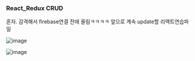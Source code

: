 ### React_Redux CRUD
혼자. 감격해서 firebase연결 전에 올림ㅋㅋㅋㅋ 앞으로 계속 update할 리액트연습파일


![image](https://user-images.githubusercontent.com/85012454/155554950-2d799a4b-52d0-4eca-a861-9817ff7dbb39.png)

![image](https://user-images.githubusercontent.com/85012454/155555027-25ec21cf-85aa-4efe-aa3c-02b7ac6e8829.png)
